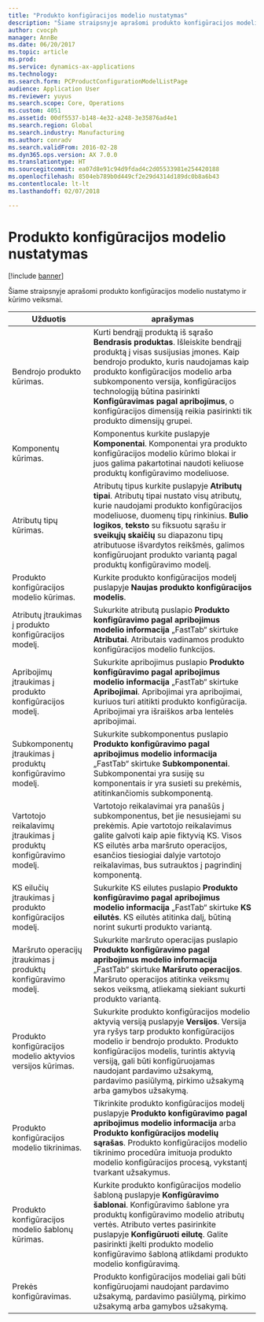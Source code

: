 ```yaml
---
title: "Produkto konfigūracijos modelio nustatymas"
description: "Šiame straipsnyje aprašomi produkto konfigūracijos modelio nustatymo ir kūrimo veiksmai."
author: cvocph
manager: AnnBe
ms.date: 06/20/2017
ms.topic: article
ms.prod: 
ms.service: dynamics-ax-applications
ms.technology: 
ms.search.form: PCProductConfigurationModelListPage
audience: Application User
ms.reviewer: yuyus
ms.search.scope: Core, Operations
ms.custom: 4051
ms.assetid: 00df5537-b148-4e32-a248-3e35876ad4e1
ms.search.region: Global
ms.search.industry: Manufacturing
ms.author: conradv
ms.search.validFrom: 2016-02-28
ms.dyn365.ops.version: AX 7.0.0
ms.translationtype: HT
ms.sourcegitcommit: ea07d8e91c94d9fdad4c2d05533981e254420188
ms.openlocfilehash: 8504eb789b0d449cf2e29d4314d189dc0b8a6b43
ms.contentlocale: lt-lt
ms.lasthandoff: 02/07/2018

---
```


# <a name="set-up-a-product-configuration-model"></a>Produkto konfigūracijos modelio nustatymas

[!include [banner](../includes/banner.md)]

Šiame straipsnyje aprašomi produkto konfigūracijos modelio nustatymo ir kūrimo veiksmai.

| Užduotis                                                        | aprašymas                                                                                                                                                                                                                                                                                                                                                                                        |
|-------------------------------------------------------------|----------------------------------------------------------------------------------------------------------------------------------------------------------------------------------------------------------------------------------------------------------------------------------------------------------------------------------------------------------------------------------------------------|
| Bendrojo produkto kūrimas.                                    | Kurti bendrąjį produktą iš sąrašo **Bendrasis produktas**. Išleiskite bendrąjį produktą į visas susijusias įmones. Kaip bendrojo produkto, kuris naudojamas kaip produkto konfigūracijos modelio arba subkomponento versija, konfigūracijos technologiją būtina pasirinkti **Konfigūravimas pagal apribojimus**, o konfigūracijos dimensiją reikia pasirinkti tik produkto dimensijų grupei. |
| Komponentų kūrimas.                                          | Komponentus kurkite puslapyje **Komponentai**. Komponentai yra produkto konfigūracijos modelio kūrimo blokai ir juos galima pakartotinai naudoti keliuose produktų konfigūravimo modeliuose.                                                                                                                                                                                                                      |
| Atributų tipų kūrimas.                                     | Atributų tipus kurkite puslapyje **Atributų tipai**. Atributų tipai nustato visų atributų, kurie naudojami produkto konfigūracijos modeliuose, duomenų tipų rinkinius. **Bulio logikos**, **teksto** su fiksuotu sąrašu ir **sveikųjų skaičių** su diapazonu tipų atributuose išvardytos reikšmės, galimos konfigūruojant produkto variantą pagal produktų konfigūravimo modelį.       |
| Produkto konfigūracijos modelio kūrimas.                       | Kurkite produkto konfigūracijos modelį puslapyje **Naujas produkto konfigūracijos modelis**.                                                                                                                                                                                                                                                                                                              |
| Atributų įtraukimas į produkto konfigūracijos modelį.            | Sukurkite atributą puslapio **Produkto konfigūravimo pagal apribojimus modelio informacija** „FastTab“ skirtuke **Atributai**. Atributais vadinamos produkto konfigūracijos modelio funkcijos.                                                                                                                                                                                                       |
| Apribojimų įtraukimas į produkto konfigūracijos modelį.           | Sukurkite apribojimus puslapio **Produkto konfigūravimo pagal apribojimus modelio informacija** „FastTab“ skirtuke **Apribojimai**. Apribojimai yra apribojimai, kuriuos turi atitikti produkto konfigūracija. Apribojimai yra išraiškos arba lentelės apribojimai.                                                                                                                                 |
| Subkomponentų įtraukimas į produktų konfigūravimo modelį.         | Sukurkite subkomponentus puslapio **Produkto konfigūravimo pagal apribojimus modelio informacija** „FastTab“ skirtuke **Subkomponentai**. Subkomponentai yra susiję su komponentais ir yra susieti su prekėmis, atitinkančiomis subkomponentą.                                                                                                                                                                       |
| Vartotojo reikalavimų įtraukimas į produktų konfigūravimo modelį.     | Vartotojo reikalavimai yra panašūs į subkomponentus, bet jie nesusiejami su prekėmis. Apie vartotojo reikalavimus galite galvoti kaip apie fiktyvią KS. Visos KS eilutės arba maršruto operacijos, esančios tiesiogiai dalyje vartotojo reikalavimas, bus sutrauktos į pagrindinį komponentą.                                                                                                                       |
| KS eilučių įtraukimas į produkto konfigūracijos modelį.             | Sukurkite KS eilutes puslapio **Produkto konfigūravimo pagal apribojimus modelio informacija** „FastTab“ skirtuke **KS eilutės**. KS eilutės atitinka dalį, būtiną norint sukurti produkto variantą.                                                                                                                                                                                                 |
| Maršruto operacijų įtraukimas į produktų konfigūravimo modelį.      | Sukurkite maršruto operacijas puslapio **Produkto konfigūravimo pagal apribojimus modelio informacija** „FastTab“ skirtuke **Maršruto operacijos**. Maršruto operacijos atitinka veiksmų sekos veiksmą, atliekamą siekiant sukurti produkto variantą.                                                                                                                                                    |
| Produkto konfigūracijos modelio aktyvios versijos kūrimas. | Sukurkite produkto konfigūracijos modelio aktyvią versiją puslapyje **Versijos**. Versija yra ryšys tarp produkto konfigūracijos modelio ir bendrojo produkto. Produkto konfigūracijos modelis, turintis aktyvią versiją, gali būti konfigūruojamas naudojant pardavimo užsakymą, pardavimo pasiūlymą, pirkimo užsakymą arba gamybos užsakymą.                                                               |
| Produkto konfigūracijos modelio tikrinimas.                         | Tikrinkite produkto konfigūracijos modelį puslapyje **Produkto konfigūravimo pagal apribojimus modelio informacija** arba **Produkto konfigūracijos modelių sąrašas**. Produkto konfigūracijos modelio tikrinimo procedūra imituoja produkto modelio konfigūracijos procesą, vykstantį tvarkant užsakymus.                                                                                                |
| Produkto konfigūracijos modelio šablonų kūrimas.                | Kurkite produkto konfigūracijos modelio šabloną puslapyje **Konfigūravimo šablonai**. Konfigūravimo šablone yra produktų konfigūravimo modelio atributų vertės. Atributo vertes pasirinkite puslapyje **Konfigūruoti eilutę**. Galite pasirinkti įkelti produkto modelio konfigūravimo šabloną atlikdami produkto modelio konfigūravimą.                                                   |
| Prekės konfigūravimas.                                          | Produkto konfigūracijos modeliai gali būti konfigūruojami naudojant pardavimo užsakymą, pardavimo pasiūlymą, pirkimo užsakymą arba gamybos užsakymą.                                                                                                                                                                                                                                                                           |







